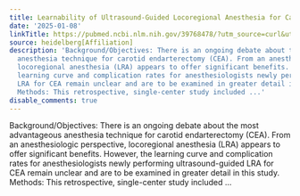 ```yaml
---
title: Learnability of Ultrasound-Guided Locoregional Anesthesia for Carotid Endarterectomy
date: '2025-01-08'
linkTitle: https://pubmed.ncbi.nlm.nih.gov/39768478/?utm_source=curl&utm_medium=rss&utm_campaign=pubmed-2&utm_content=1FakS-2QOkCT8HsMOQP1bCRQ4YzyumYOmxmF0moLsQ3dFB1E9V&fc=20220326224207&ff=20250108170848&v=2.18.0.post9+e462414
source: heidelberg[Affiliation]
description: 'Background/Objectives: There is an ongoing debate about the most advantageous
  anesthesia technique for carotid endarterectomy (CEA). From an anesthesiologic perspective,
  locoregional anesthesia (LRA) appears to offer significant benefits. However, the
  learning curve and complication rates for anesthesiologists newly performing ultrasound-guided
  LRA for CEA remain unclear and are to be examined in greater detail in this study.
  Methods: This retrospective, single-center study included ...'
disable_comments: true
---
```

Background/Objectives: There is an ongoing debate about the most advantageous anesthesia technique for carotid endarterectomy (CEA). From an anesthesiologic perspective, locoregional anesthesia (LRA) appears to offer significant benefits. However, the learning curve and complication rates for anesthesiologists newly performing ultrasound-guided LRA for CEA remain unclear and are to be examined in greater detail in this study. Methods: This retrospective, single-center study included ...